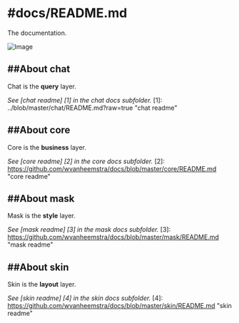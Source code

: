 #docs/README.md
==============

The documentation.

![Image](../blob/master/images/nokia.png?raw=true)

##About chat
----------
Chat is the **query** layer.

*See [chat readme] [1] in the chat docs subfolder.*
[1]: ../blob/master/chat/README.md?raw=true "chat readme"

##About core
----------
Core is the **business** layer.

*See [core readme] [2] in the core docs subfolder.*
[2]: https://github.com/wvanheemstra/docs/blob/master/core/README.md "core readme"

##About mask
----------
Mask is the **style** layer. 

*See [mask readme] [3] in the mask docs subfolder.*
[3]: https://github.com/wvanheemstra/docs/blob/master/mask/README.md "mask readme"

##About skin
----------
Skin is the **layout** layer.

*See [skin readme] [4] in the skin docs subfolder.*
[4]: https://github.com/wvanheemstra/docs/blob/master/skin/README.md "skin readme"